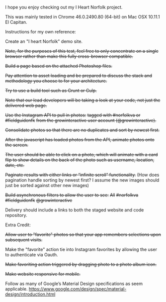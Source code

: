 I hope you enjoy checking out my I Heart Norfolk project.

This was mainly tested in Chrome 46.0.2490.80 (64-bit) on Mac OSX 10.11.1 El Capitan.




Instructions for my own reference:

Create an "I heart Norfolk" demo site.

~~Note, for the purposes of this test, feel free to only concentrate on a single browser rather than make this fully cross-browser compatible.~~


~~Build a page based on the attached Photoshop files.~~

~~Pay attention to asset loading and be prepared to discuss the stack and methodology you choose to for your architecture.~~

~~Try to use a build tool such as Grunt or Gulp.~~

~~Note that our lead developers will be taking a look at your code, not just the delivered web page.~~

~~Use the Instagram API to pull in photos:~~
    ~~tagged with #norfolkva or #fieldguidenfk~~
    ~~from the growinteractive user account (@growinteractive).~~

~~Consolidate photos so that there are no duplicates and sort by newest first.~~

~~After the javascript has loaded photos from the API, animate photos onto the screen.~~

~~The user should be able to click on a photo, which will animate with a card flip to show details on the back of the photo such as username, location, date, etc.~~

~~Paginate results with either links or “infinite scroll” functionality.~~
(How does pagination handle sorting by newest first? I assume the new images should just be sorted against other new images)

~~Build asynchronous filters to allow the user to see:~~
    ~~All~~
    ~~#norfolkva~~
    ~~#fieldguidenfk~~
    ~~@growinteractive~~

Delivery should include a links to both the staged website and code repository.




Extra Credit:

~~Allow user to "favorite" photos so that your app remembers selections upon subsequent visits.~~

Make the "favorite" action tie into Instagram favorites by allowing the user to authenticate via Oauth.

~~Make favoriting action triggered by dragging photo to a photo album icon.~~

~~Make website responsive for mobile.~~

Follow as many of Google’s Material Design specifications as seem applicable. 
    https://www.google.com/design/spec/material-design/introduction.html
